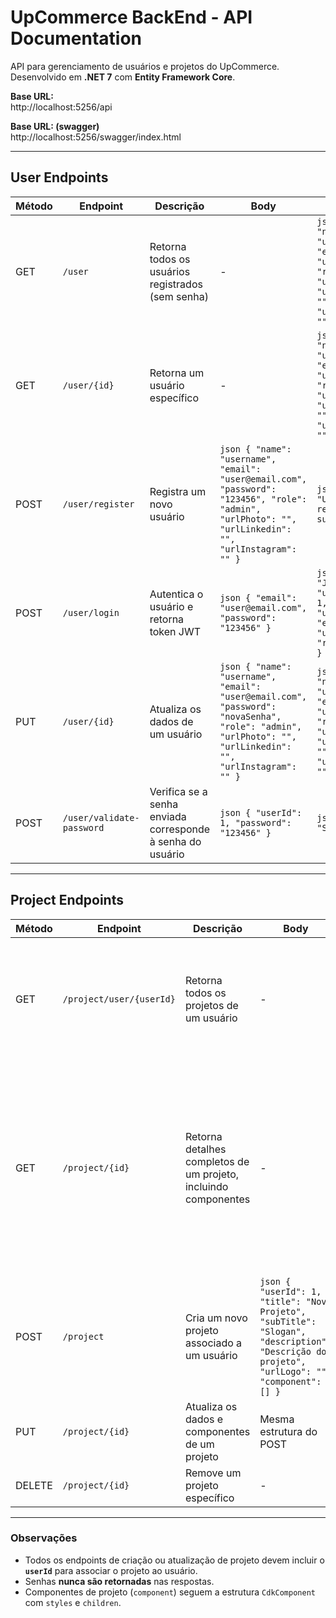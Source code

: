 # UpCommerce BackEnd - API Documentation

API para gerenciamento de usuários e projetos do UpCommerce. Desenvolvido em **.NET 7** com **Entity Framework Core**.

**Base URL:**  
http://localhost:5256/api

**Base URL: (swagger)**  
http://localhost:5256/swagger/index.html

---

## **User Endpoints**

| Método | Endpoint | Descrição | Body | Resposta |
|--------|----------|-----------|------|----------|
| GET | `/user` | Retorna todos os usuários registrados (sem senha) | - | ```json [{ "id": 1, "name": "username", "email": "user@email.com", "role": "admin", "urlPhoto": "", "urlLinkedin": "", "urlInstagram": "" }]``` |
| GET | `/user/{id}` | Retorna um usuário específico | - | ```json { "id": 1, "name": "username", "email": "user@email.com", "role": "admin", "urlPhoto": "", "urlLinkedin": "", "urlInstagram": "" }``` |
| POST | `/user/register` | Registra um novo usuário | ```json { "name": "username", "email": "user@email.com", "password": "123456", "role": "admin", "urlPhoto": "", "urlLinkedin": "", "urlInstagram": "" }``` | ```json { "message": "Usuário registrado com sucesso." }``` |
| POST | `/user/login` | Autentica o usuário e retorna token JWT | ```json { "email": "user@email.com", "password": "123456" }``` | ```json { "token": "JWT_TOKEN_HERE", "user": { "id": 1, "name": "username", "email": "user@email.com", "role": "admin" } }``` |
| PUT | `/user/{id}` | Atualiza os dados de um usuário | ```json { "name": "username", "email": "user@email.com", "password": "novaSenha", "role": "admin", "urlPhoto": "", "urlLinkedin": "", "urlInstagram": "" }``` | ```json { "id": 1, "name": "username", "email": "user@email.com", "role": "admin", "urlPhoto": "", "urlLinkedin": "", "urlInstagram": "" }``` |
| POST | `/user/validate-password` | Verifica se a senha enviada corresponde à senha do usuário | ```json { "userId": 1, "password": "123456" }``` | ```json { "message": "Senha válida" }``` |

---

## **Project Endpoints**

| Método | Endpoint | Descrição | Body | Resposta |
|--------|----------|-----------|------|----------|
| GET | `/project/user/{userId}` | Retorna todos os projetos de um usuário | - | ```json [{ "id": 1, "userId": 1, "title": "Projeto 1", "subTitle": "Slogan do projeto", "description": "Descrição do projeto", "urlLogo": "" }]``` |
| GET | `/project/{id}` | Retorna detalhes completos de um projeto, incluindo componentes | - | ```json { "id": 1, "userId": 1, "title": "Projeto 1", "subTitle": "Slogan do projeto", "description": "Descrição do projeto", "urlLogo": "", "component": [{ "id": "areaComponent-001", "cdkId": "homeList", "styles": { "width": 100, "height": 50 }, "children": [] }] }``` |
| POST | `/project` | Cria um novo projeto associado a um usuário | ```json { "userId": 1, "title": "Novo Projeto", "subTitle": "Slogan", "description": "Descrição do projeto", "urlLogo": "", "component": [] }``` | Retorna o projeto criado |
| PUT | `/project/{id}` | Atualiza os dados e componentes de um projeto | Mesma estrutura do POST | Retorna o projeto atualizado |
| DELETE | `/project/{id}` | Remove um projeto específico | - | HTTP 204 No Content |

---

### Observações

- Todos os endpoints de criação ou atualização de projeto devem incluir o **`userId`** para associar o projeto ao usuário.
- Senhas **nunca são retornadas** nas respostas.
- Componentes de projeto (`component`) seguem a estrutura `CdkComponent` com `styles` e `children`.

